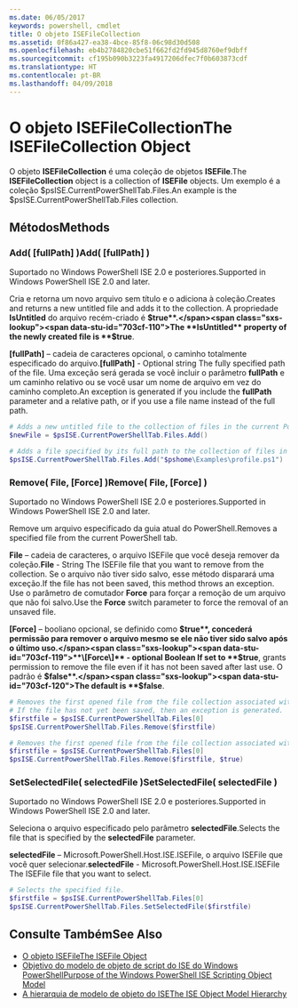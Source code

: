 ```yaml
---
ms.date: 06/05/2017
keywords: powershell, cmdlet
title: O objeto ISEFileCollection
ms.assetid: 0f86a427-ea38-4bce-85f8-06c98d30d508
ms.openlocfilehash: eb4b2784820cbe51f662fd2fd945d8760ef9dbff
ms.sourcegitcommit: cf195b090b3223fa4917206dfec7f0b603873cdf
ms.translationtype: HT
ms.contentlocale: pt-BR
ms.lasthandoff: 04/09/2018
---
```

# <a name="the-isefilecollection-object"></a><span data-ttu-id="703cf-103">O objeto ISEFileCollection</span><span class="sxs-lookup"><span data-stu-id="703cf-103">The ISEFileCollection Object</span></span>

<span data-ttu-id="703cf-104">O objeto **ISEFileCollection** é uma coleção de objetos **ISEFile**.</span><span class="sxs-lookup"><span data-stu-id="703cf-104">The **ISEFileCollection** object is a collection of **ISEFile** objects.</span></span> <span data-ttu-id="703cf-105">Um exemplo é a coleção $psISE.CurrentPowerShellTab.Files.</span><span class="sxs-lookup"><span data-stu-id="703cf-105">An example is the $psISE.CurrentPowerShellTab.Files collection.</span></span>

## <a name="methods"></a><span data-ttu-id="703cf-106">Métodos</span><span class="sxs-lookup"><span data-stu-id="703cf-106">Methods</span></span>

### <a name="add-fullpath-"></a><span data-ttu-id="703cf-107">Add\( \[fullPath\] \)</span><span class="sxs-lookup"><span data-stu-id="703cf-107">Add\( \[fullPath\] \)</span></span>

<span data-ttu-id="703cf-108">Suportado no Windows PowerShell ISE 2.0 e posteriores.</span><span class="sxs-lookup"><span data-stu-id="703cf-108">Supported in Windows PowerShell ISE 2.0 and later.</span></span>

<span data-ttu-id="703cf-109">Cria e retorna um novo arquivo sem título e o adiciona à coleção.</span><span class="sxs-lookup"><span data-stu-id="703cf-109">Creates and returns a new untitled file and adds it to the collection.</span></span> <span data-ttu-id="703cf-110">A propriedade **IsUntitled** do arquivo recém-criado é **$true**.</span><span class="sxs-lookup"><span data-stu-id="703cf-110">The **IsUntitled** property of the newly created file is **$true**.</span></span>

<span data-ttu-id="703cf-111">**\[fullPath\]** – cadeia de caracteres opcional, o caminho totalmente especificado do arquivo.</span><span class="sxs-lookup"><span data-stu-id="703cf-111">**\[fullPath\]** - Optional string The fully specified path of the file.</span></span> <span data-ttu-id="703cf-112">Uma exceção será gerada se você incluir o parâmetro **fullPath** e um caminho relativo ou se você usar um nome de arquivo em vez do caminho completo.</span><span class="sxs-lookup"><span data-stu-id="703cf-112">An exception is generated if you include the **fullPath** parameter and a relative path, or if you use a file name instead of the full path.</span></span>

```powershell
# Adds a new untitled file to the collection of files in the current PowerShell tab.
$newFile = $psISE.CurrentPowerShellTab.Files.Add()

# Adds a file specified by its full path to the collection of files in the current PowerShell tab.
$psISE.CurrentPowerShellTab.Files.Add("$pshome\Examples\profile.ps1")
```

### <a name="remove-file-force-"></a><span data-ttu-id="703cf-113">Remove\( File, \[Force\] \)</span><span class="sxs-lookup"><span data-stu-id="703cf-113">Remove\( File, \[Force\] \)</span></span>

<span data-ttu-id="703cf-114">Suportado no Windows PowerShell ISE 2.0 e posteriores.</span><span class="sxs-lookup"><span data-stu-id="703cf-114">Supported in Windows PowerShell ISE 2.0 and later.</span></span>

<span data-ttu-id="703cf-115">Remove um arquivo especificado da guia atual do PowerShell.</span><span class="sxs-lookup"><span data-stu-id="703cf-115">Removes a specified file from the current PowerShell tab.</span></span>

<span data-ttu-id="703cf-116">**File** – cadeia de caracteres, o arquivo ISEFile que você deseja remover da coleção.</span><span class="sxs-lookup"><span data-stu-id="703cf-116">**File** - String The ISEFile file that you want to remove from the collection.</span></span> <span data-ttu-id="703cf-117">Se o arquivo não tiver sido salvo, esse método disparará uma exceção.</span><span class="sxs-lookup"><span data-stu-id="703cf-117">If the file has not been saved, this method throws an exception.</span></span> <span data-ttu-id="703cf-118">Use o parâmetro de comutador **Force** para forçar a remoção de um arquivo que não foi salvo.</span><span class="sxs-lookup"><span data-stu-id="703cf-118">Use the **Force** switch parameter to force the removal of an unsaved file.</span></span>

<span data-ttu-id="703cf-119">**\[Force\]** – booliano opcional, se definido como **$true**, concederá permissão para remover o arquivo mesmo se ele não tiver sido salvo após o último uso.</span><span class="sxs-lookup"><span data-stu-id="703cf-119">**\[Force\]** - optional Boolean If set to **$true**, grants permission to remove the file even if it has not been saved after last use.</span></span> <span data-ttu-id="703cf-120">O padrão é **$false**.</span><span class="sxs-lookup"><span data-stu-id="703cf-120">The default is **$false**.</span></span>

```powershell
# Removes the first opened file from the file collection associated with the current PowerShell tab.
# If the file has not yet been saved, then an exception is generated.
$firstfile = $psISE.CurrentPowerShellTab.Files[0]
$psISE.CurrentPowerShellTab.Files.Remove($firstfile)

# Removes the first opened file from the file collection associated with the current PowerShell tab, even if it has not been saved.
$firstfile = $psISE.CurrentPowerShellTab.Files[0]
$psISE.CurrentPowerShellTab.Files.Remove($firstfile, $true)
```

### <a name="setselectedfile-selectedfile-"></a><span data-ttu-id="703cf-121">SetSelectedFile\( selectedFile \)</span><span class="sxs-lookup"><span data-stu-id="703cf-121">SetSelectedFile\( selectedFile \)</span></span>

<span data-ttu-id="703cf-122">Suportado no Windows PowerShell ISE 2.0 e posteriores.</span><span class="sxs-lookup"><span data-stu-id="703cf-122">Supported in Windows PowerShell ISE 2.0 and later.</span></span>

<span data-ttu-id="703cf-123">Seleciona o arquivo especificado pelo parâmetro **selectedFile**.</span><span class="sxs-lookup"><span data-stu-id="703cf-123">Selects the file that is specified by the **selectedFile** parameter.</span></span>

<span data-ttu-id="703cf-124">**selectedFile** – Microsoft.PowerShell.Host.ISE.ISEFile, o arquivo ISEFile que você quer selecionar.</span><span class="sxs-lookup"><span data-stu-id="703cf-124">**selectedFile** - Microsoft.PowerShell.Host.ISE.ISEFile The ISEFile file that you want to select.</span></span>

```powershell
# Selects the specified file.
$firstfile = $psISE.CurrentPowerShellTab.Files[0]
$psISE.CurrentPowerShellTab.Files.SetSelectedFile($firstfile)
```

## <a name="see-also"></a><span data-ttu-id="703cf-125">Consulte Também</span><span class="sxs-lookup"><span data-stu-id="703cf-125">See Also</span></span>

- [<span data-ttu-id="703cf-126">O objeto ISEFile</span><span class="sxs-lookup"><span data-stu-id="703cf-126">The ISEFile Object</span></span>](The-ISEFile-Object.md)
- [<span data-ttu-id="703cf-127">Objetivo do modelo de objeto de script do ISE do Windows PowerShell</span><span class="sxs-lookup"><span data-stu-id="703cf-127">Purpose of the Windows PowerShell ISE Scripting Object Model</span></span>](Purpose-of-the-Windows-PowerShell-ISE-Scripting-Object-Model.md)
- [<span data-ttu-id="703cf-128">A hierarquia de modelo de objeto do ISE</span><span class="sxs-lookup"><span data-stu-id="703cf-128">The ISE Object Model Hierarchy</span></span>](The-ISE-Object-Model-Hierarchy.md)